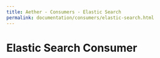 ```yaml
---
title: Aether - Consumers - Elastic Search
permalink: documentation/consumers/elastic-search.html
---
```


# Elastic Search Consumer
